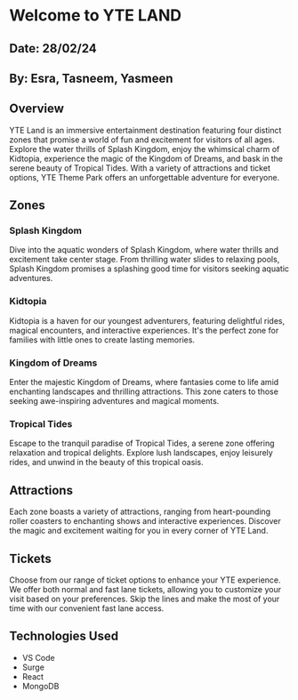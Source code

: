 
# Welcome to YTE LAND
## Date: 28/02/24
## By: Esra, Tasneem, Yasmeen
## Overview

YTE Land is an immersive entertainment destination featuring four distinct zones that promise a world of fun and excitement for visitors of all ages. Explore the water thrills of Splash Kingdom, enjoy the whimsical charm of Kidtopia, experience the magic of the Kingdom of Dreams, and bask in the serene beauty of Tropical Tides. With a variety of attractions and ticket options, YTE Theme Park offers an unforgettable adventure for everyone.

## Zones

### Splash Kingdom

Dive into the aquatic wonders of Splash Kingdom, where water thrills and excitement take center stage. From thrilling water slides to relaxing pools, Splash Kingdom promises a splashing good time for visitors seeking aquatic adventures.

### Kidtopia

Kidtopia is a haven for our youngest adventurers, featuring delightful rides, magical encounters, and interactive experiences. It's the perfect zone for families with little ones to create lasting memories.

### Kingdom of Dreams

Enter the majestic Kingdom of Dreams, where fantasies come to life amid enchanting landscapes and thrilling attractions. This zone caters to those seeking awe-inspiring adventures and magical moments.

### Tropical Tides

Escape to the tranquil paradise of Tropical Tides, a serene zone offering relaxation and tropical delights. Explore lush landscapes, enjoy leisurely rides, and unwind in the beauty of this tropical oasis.

## Attractions

Each zone boasts a variety of attractions, ranging from heart-pounding roller coasters to enchanting shows and interactive experiences. Discover the magic and excitement waiting for you in every corner of YTE Land.

## Tickets

Choose from our range of ticket options to enhance your YTE experience. We offer both normal and fast lane tickets, allowing you to customize your visit based on your preferences. Skip the lines and make the most of your time with our convenient fast lane access.

## Technologies Used
- VS Code
- Surge
- React
- MongoDB


